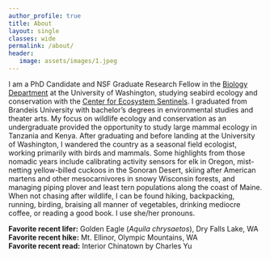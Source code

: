 ```yaml
---
author_profile: true
title: About
layout: single
classes: wide
permalink: /about/
header:
   image: assets/images/1.jpeg
---
```



I am a PhD Candidate and NSF Graduate Research Fellow in the [Biology Department](https://www.biology.washington.edu/) at the University of Washington, studying seabird ecology and conservation with the [Center for Ecosystem Sentinels](https://ecosystemsentinels.org/). I graduated from Brandeis University with bachelor’s degrees in environmental studies and theater arts. My focus on wildlife ecology and conservation as an undergraduate provided the opportunity to study large mammal ecology in Tanzania and Kenya. After graduating and before landing at the University of Washington, I wandered the country as a seasonal field ecologist, working primarily with birds and mammals. Some highlights from those nomadic years include calibrating activity sensors for elk in Oregon, mist-netting yellow-billed cuckoos in the Sonoran Desert, skiing after American martens and other mesocarnivores in snowy Wisconsin forests, and managing piping plover and least tern populations along the coast of Maine. When not chasing after wildlife, I can be found hiking, backpacking, running, birding, braising all manner of vegetables, drinking mediocre coffee, or reading a good book. I use she/her pronouns.

__Favorite recent lifer:__ Golden Eagle (_Aquila chrysaetos_), Dry Falls Lake, WA <br>
__Favorite recent hike:__ Mt. Ellinor, Olympic Mountains, WA <br>
__Favorite recent read:__ Interior Chinatown by Charles Yu <br>
<br>
